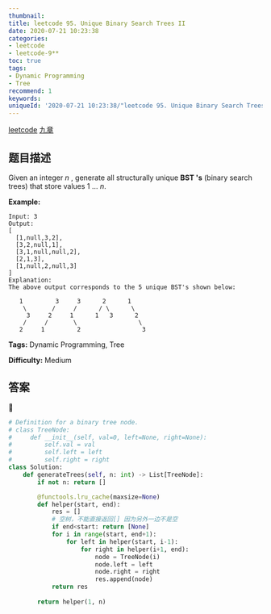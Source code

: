 ```yaml
---
thumbnail:
title: leetcode 95. Unique Binary Search Trees II
date: 2020-07-21 10:23:38
categories:
- leetcode
- leetcode-9**
toc: true
tags:
- Dynamic Programming
- Tree
recommend: 1
keywords:
uniqueId: '2020-07-21 10:23:38/"leetcode 95. Unique Binary Search Trees II".html'
---
```


<a href="https://leetcode.com/problems/unique-binary-search-trees-ii/">leetcode</a>
<a href="https://www.jiuzhang.com/solution/unique-binary-search-trees-ii/">九章</a>
## 题目描述
Given an integer _n_ , generate all structurally unique **BST 's** (binary
search trees) that store values 1 ...  _n_.

**Example:**
        
    Input: 3
    Output:
    [
      [1,null,3,2],
      [3,2,null,1],
      [3,1,null,null,2],
      [2,1,3],
      [1,null,2,null,3]
    ]
    Explanation:
    The above output corresponds to the 5 unique BST's shown below:
    
       1         3     3      2      1
        \       /     /      / \      \
         3     2     1      1   3      2
        /     /       \                 \
       2     1         2                 3



**Tags:** Dynamic Programming, Tree

**Difficulty:** Medium

## 答案
<!--more-->
```python
# Definition for a binary tree node.
# class TreeNode:
#     def __init__(self, val=0, left=None, right=None):
#         self.val = val
#         self.left = left
#         self.right = right
class Solution:
    def generateTrees(self, n: int) -> List[TreeNode]:
        if not n: return []

        @functools.lru_cache(maxsize=None)
        def helper(start, end):
            res = []
            # 空树，不能直接返回[] 因为另外一边不是空
            if end<start: return [None]
            for i in range(start, end+1):
                for left in helper(start, i-1):
                    for right in helper(i+1, end):
                        node = TreeNode(i)
                        node.left = left
                        node.right = right
                        res.append(node)
            return res
        
        return helper(1, n)

```
